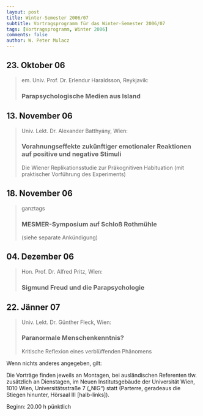 ```yaml
---
layout: post
title: Winter-Semester 2006/07
subtitle: Vortragsprogramm für das Winter-Semester 2006/07
tags: [Vortragsprogramm, Winter 2006]
comments: false
author: W. Peter Mulacz
---
```


## 23. Oktober 06
> em. Univ. Prof. Dr. Erlendur Haraldsson, Reykjavik:
> ### Parapsychologische Medien aus Island


## 13. November 06
> Univ. Lekt. Dr. Alexander Batthyány, Wien:
> ### Vorahnungseffekte zukünftiger emotionaler Reaktionen auf positive und negative Stimuli
> Die Wiener Replikationsstudie zur Präkognitiven Habituation
> (mit praktischer Vorführung des Experiments)



## 18. November 06
> ganztags
> ### MESMER-Symposium auf Schloß Rothmühle
> (siehe separate Ankündigung)


## 04. Dezember 06
> Hon. Prof. Dr. Alfred Pritz, Wien:
> ### Sigmund Freud und die Parapsychologie


## 22. Jänner 07
> Univ. Lekt. Dr. Günther Fleck, Wien:
> ### Paranormale Menschenkenntnis?
> Kritische Reflexion eines verblüffenden Phänomens





Wenn nichts anderes angegeben, gilt:

Die Vorträge finden jeweils an Montagen, bei ausländischen Referenten tlw. zusätzlich an Dienstagen, im Neuen Institutsgebäude der Universität Wien,   1010 Wien,   Universitätsstraße 7 („NIG“) statt  (Parterre, geradeaus die Stiegen hinunter, Hörsaal III [halb-links]).


Beginn:   20.00 h pünktlich

